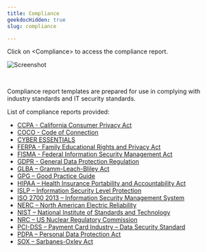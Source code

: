 ```yaml
---
title: Compliance
geekdocHidden: true
slug: compliance

---
```


Click on \<Compliance> to access the compliance report.

![Screenshot](/cloud_vista/loganalytics/images/compliance.png)

&nbsp;

Compliance report templates are prepared for use in complying with industry standards and IT security standards. 


List of compliance reports provided:

* <a href="/cloud_vista/loganalytics/reports/compliance/ccpa">CCPA - California Consumer Privacy Act</a>
* <a href="/cloud_vista/loganalytics/reports/compliance/coco">COCO - Code of Connection</a>
* <a href="/cloud_vista/loganalytics/reports/compliance/cyberessentials">CYBER ESSENTIALS</a>
* <a href="/cloud_vista/loganalytics/reports/compliance/ferpa">FERPA - Family Educational Rights and Privacy Act</a>
* <a href="/cloud_vista/loganalytics/reports/compliance/fisma">FISMA - Federal Information Security Management Act</a>
* <a href="/cloud_vista/loganalytics/reports/compliance/gdpr">GDPR - General Data Protection Regulation</a>
* <a href="/cloud_vista/loganalytics/reports/compliance/glba">GLBA – Gramm-Leach-Bliley Act</a>
* <a href="/cloud_vista/loganalytics/reports/compliance/gpg">GPG – Good Practice Guide</a>
* <a href="/cloud_vista/loganalytics/reports/compliance/hipaa">HIPAA – Health Insurance Portability and Accountability Act</a>
* <a href="/cloud_vista/loganalytics/reports/compliance/islp">ISLP – Information Security Level Protection</a>
* <a href="/cloud_vista/loganalytics/reports/compliance/iso27002013">ISO 2700 2013 – Information Security Management System</a>
* <a href="/cloud_vista/loganalytics/reports/compliance/nerc">NERC – North American Electric Reliability</a>
* <a href="/cloud_vista/loganalytics/reports/compliance/nist">NIST – National Institute of Standards and Technology</a>
* <a href="/cloud_vista/loganalytics/reports/compliance/nrc">NRC – US Nuclear Regulatory Commission</a>
* <a href="/cloud_vista/loganalytics/reports/compliance/pcidss">PCI-DSS – Payment Card Industry – Data Security Standard</a>
* <a href="/cloud_vista/loganalytics/reports/compliance/pdpa">PDPA – Personal Data Protection Act</a>
* <a href="/cloud_vista/loganalytics/reports/compliance/sox">SOX – Sarbanes-Oxley Act</a>

